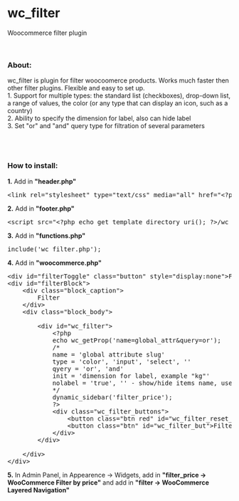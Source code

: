 # wc_filter
Woocommerce filter plugin 

<br>

<h3>About:</h3>
wc_filter is plugin for filter woocoomerce products. Works much faster then other filter plugins. Flexible and easy to set up.<br>
1. Support for multiple types: the standard list (checkboxes), drop-down list, a range of values, the color (or any type that can display an icon, such as a country)<br>
2. Ability to specify the dimension for label, also can hide label<br>
3. Set "or" and "and" query type for filtration of several parameters

<br><br>


<h3>How to install:</h3>

<b>1.</b> Add in <b>"header.php"</b>
<pre>
&lt;link rel="stylesheet" type="text/css" media="all" href="&lt;?php echo get_template_directory_uri(); ?&gt;/wc_filter.css" /&gt;
</pre>

<b>2.</b> Add in <b>"footer.php"</b>
<pre>
&lt;script src="&lt;?php echo get_template_directory_uri(); ?&gt;/wc_filter.js"&gt;&lt;/script&gt;
</pre>

<b>3.</b> Add in <b>"functions.php"</b>
<pre>include('wc_filter.php');</pre>

<b>4.</b> Add in <b>"woocommerce.php"</b>
<pre>
&lt;div id="filterToggle" class="button" style="display:none"&gt;Filter&lt;/div&gt;
&lt;div id="filterBlock"&gt;
	&lt;div class="block_caption"&gt;
		Filter
	&lt;/div&gt;
	&lt;div class="block_body"&gt;
		
		&lt;div id="wc_filter"&gt;
			&lt;?php
			echo wc_getProp('name=global_attr&query=or');
			/*
			name = 'global attribute slug'
			type = 'color', 'input', 'select', ''
			qyery = 'or', 'and'
			init = 'dimension for label, example "kg"'
			nolabel = 'true', '' - show/hide items name, useful for type = 'color'
			*/
			dynamic_sidebar('filter_price');
			?&gt;
			&lt;div class="wc_filter_buttons"&gt;
				&lt;button class="btn red" id="wc_filter_reset_but"&gt;Reset&lt;/button&gt;
				&lt;button class="btn" id="wc_filter_but"&gt;Filter&lt;/button&gt;
			&lt;/div&gt;
		&lt;/div&gt;
		
	&lt;/div&gt;
&lt;/div&gt;
</pre>

<b>5.</b> In Admin Panel, in Appearence -> Widgets, add in <b>"filter_price -> WooCommerce Filter by price"</b> and add in <b>"filter -> WooCommerce Layered Navigation"</b>
